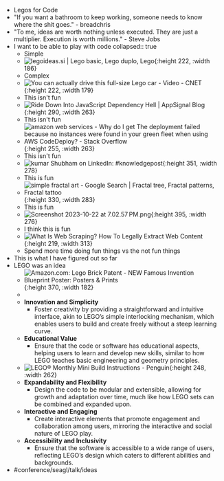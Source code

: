- Legos for Code
- "If you want a bathroom to keep working, someone needs to know where the shit goes." - breadchris
- "To me, ideas are worth nothing unless executed. They are just a multiplier. Execution is worth millions." - Steve Jobs
- I want to be able to play with code
  collapsed:: true
	- Simple
	- ![legoideas.si | Lego basic, Lego duplo, Lego](https://i.pinimg.com/originals/4d/b4/12/4db412a3ac74d7202efa7406a0a97207.jpg){:height 222, :width 186}
	- Complex
	- ![You can actually drive this full-size Lego car - Video - CNET](https://www.cnet.com/a/img/resize/ba49e27eab25e7789046ff9a89a3179ed2c014e8/hub/2018/08/31/17cb8761-8479-499e-b2d9-b2654715974f/lego.jpg?auto=webp&fit=cover&height=482&width=856){:height 222, :width 179}
	- This isn't fun
	- ![Ride Down Into JavaScript Dependency Hell | AppSignal Blog](https://blog.appsignal.com/images/blog/2020-04/anvaka-vizualization-gatsby.png){:height 290, :width 263}
	- This isn't fun
	- ![amazon web services - Why do I get The deployment failed because no  instances were found in your green fleet when using AWS CodeDeploy? - Stack  Overflow](https://i.stack.imgur.com/ftAjC.png){:height 255, :width 263}
	- This isn't fun
	- ![kumar Shubham on LinkedIn: #knowledgepost](https://media.licdn.com/dms/image/D4D22AQHiHnjTlMr3hQ/feedshare-shrink_800/0/1694628520706?e=1700697600&v=beta&t=rVejUPGoiTuyjjelpS5LVE2PkhKKmCRVWFmNdPSKv_w){:height 351, :width 278}
	- This is fun
	- ![simple fractal art - Google Search | Fractal tree, Fractal patterns,  Fractal tattoo](https://i.pinimg.com/originals/ff/20/db/ff20dbf6b268e5a133aa28ffb78ccfa9.jpg){:height 330, :width 283}
	- This is fun
	- ![Screenshot 2023-10-22 at 7.02.57 PM.png](../assets/Screenshot_2023-10-22_at_7.02.57 PM_1698026594238_0.png){:height 395, :width 276}
	- I think this is fun
	- ![What Is Web Scraping? How To Legally Extract Web Content](https://kinsta.com/wp-content/uploads/2022/07/Types-of-web-data.png){:height 219, :width 313}
	- Spend more time doing fun things vs the not fun things
- This is what I have figured out so far
- LEGO was an idea
	- ![Amazon.com: Lego Brick Patent - NEW Famous Invention Blueprint Poster:  Posters & Prints](https://m.media-amazon.com/images/I/81hjUx2CIXL.jpg){:height 370, :width 182}
	-
	- **Innovation and Simplicity**
		- Foster creativity by providing a straightforward and intuitive interface, akin to LEGO’s simple interlocking mechanism, which enables users to build and create freely without a steep learning curve.
	- **Educational Value**
		- Ensure that the code or software has educational aspects, helping users to learn and develop new skills, similar to how LEGO teaches basic engineering and geometry principles.
	- ![LEGO® Monthly Mini Build Instructions - Penguin](https://cdn.shopify.com/s/files/1/1553/8473/files/201912-MMB-Instructions_Penguin-_40332_-1_2048x2048.png?v=1583304951){:height 248, :width 262}
	- **Expandability and Flexibility**
		- Design the code to be modular and extensible, allowing for growth and adaptation over time, much like how LEGO sets can be combined and expanded upon.
	- **Interactive and Engaging**
		- Create interactive elements that promote engagement and collaboration among users, mirroring the interactive and social nature of LEGO play.
	- **Accessibility and Inclusivity**
		- Ensure that the software is accessible to a wide range of users, reflecting LEGO’s design which caters to different abilities and backgrounds.
- #conference/seagl/talk/ideas